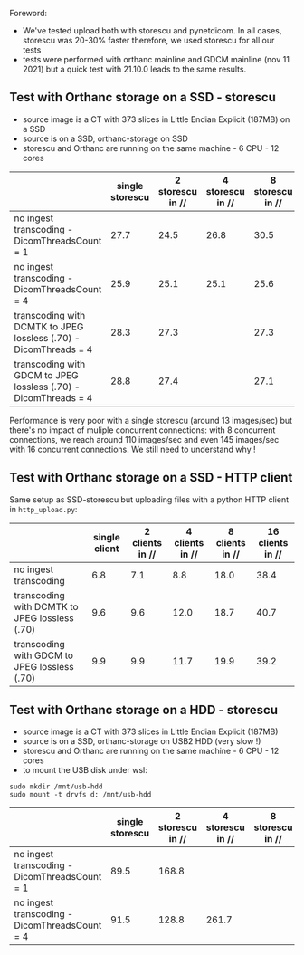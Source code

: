 
Foreword: 

- We've tested upload both with storescu and pynetdicom.  In all cases, storescu was 20-30% faster therefore, we used storescu for all our tests
- tests were performed with orthanc mainline and GDCM mainline (nov 11 2021) but a quick test with 21.10.0 leads to the same results.



Test with Orthanc storage on a SSD - storescu
---------------------------------------------

- source image is a CT with 373 slices in Little Endian Explicit (187MB) on a SSD
- source is on a SSD, orthanc-storage on SSD
- storescu and Orthanc are running on the same machine - 6 CPU - 12 cores

|                                                                    | single storescu | 2 storescu in // | 4 storescu in // | 8 storescu in // | 16storescu in // |
| ------------------------------------------------------------------ | --------------- | ---------------- | ---------------- | ---------------- | ---------------- |
| no ingest transcoding - DicomThreadsCount = 1                      |            27.7 |             24.5 |             26.8 |             30.5 |             60.4 |
| no ingest transcoding - DicomThreadsCount = 4                      |            25.9 |             25.1 |             25.1 |             25.6 |             37.5 |
| transcoding with DCMTK to JPEG lossless (.70) - DicomThreads = 4   |            28.3 |             27.3 |                  |             27.3 |             41.3 |
| transcoding with GDCM to JPEG lossless (.70) - DicomThreads = 4    |            28.8 |             27.4 |                  |             27.1 |             41.6 |

Performance is very poor with a single storescu (around 13 images/sec) but there's no impact of muliple concurrent connections:  with 8 concurrent connections,
we reach around 110 images/sec and even 145 images/sec with 16 concurrent connections.  We still need to understand why !  



Test with Orthanc storage on a SSD - HTTP client
------------------------------------------------

Same setup as SSD-storescu but uploading files with a python HTTP client in `http_upload.py`:


|                                                                    | single client   | 2 clients in //  | 4 clients in //  | 8 clients in //  | 16 clients in // |
| ------------------------------------------------------------------ | --------------- | ---------------- | ---------------- | ---------------- | ---------------- |
| no ingest transcoding                                              |             6.8 |              7.1 |              8.8 |             18.0 |             38.4 |
| transcoding with DCMTK to JPEG lossless (.70)                      |             9.6 |              9.6 |             12.0 |             18.7 |             40.7 |
| transcoding with GDCM to JPEG lossless (.70)                       |             9.9 |              9.9 |             11.7 |             19.9 |             39.2 |
  


Test with Orthanc storage on a HDD - storescu
---------------------------------------------

- source image is a CT with 373 slices in Little Endian Explicit (187MB)
- source is on a SSD, orthanc-storage on USB2 HDD (very slow !)
- storescu and Orthanc are running on the same machine - 6 CPU - 12 cores
- to mount the USB disk under wsl:

```
sudo mkdir /mnt/usb-hdd
sudo mount -t drvfs d: /mnt/usb-hdd
```

|                                                              | single storescu | 2 storescu in // | 4 storescu in // | 8 storescu in // | 16storescu in // |
| ------------------------------------------------------------ | --------------- | ---------------- | ---------------- | ---------------- | ---------------- |
| no ingest transcoding - DicomThreadsCount = 1                |            89.5 |            168.8 |                  |                  |                  |
| no ingest transcoding - DicomThreadsCount = 4                |            91.5 |            128.8 |           261.7  |                  |                  |
